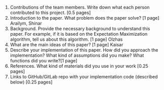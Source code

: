 1. Contributions of the team members. Write down what each person contributed to this project. [0.5 pages]
2. Introduction to the paper. What problem does the paper solve? [1 page] Arailym, Shinar
3. Background. Provide the necessary background to understand this paper. For example, if it is based on the Expectation Maximization algorithm, tell us about this algorithm. [1 page] Olzhas
4. What are the main ideas of this paper? [1 page] Kaisar
5. Describe your implementation of this paper. How did you approach the implementation? What kind of assumptions did you make? What functions did you write?[1 page]
6. References. What kind of materials did you use in your work [0.25 pages]
7. Links to GitHub/GitLab repo with your implementation code (described below) [0.25 pages]